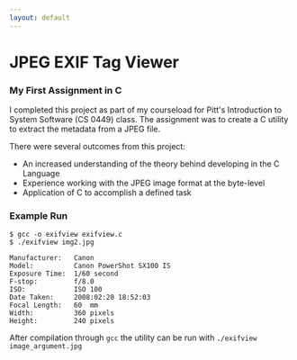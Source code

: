 ```yaml
---
layout: default
---
```


# JPEG EXIF Tag Viewer
### My First Assignment in C  
I completed this project as part of my courseload for Pitt's Introduction to System Software (CS 0449) class.  The assignment 
was to create a C utility to extract the metadata from a JPEG file. 
  
There were several outcomes from this project:
  * An increased understanding of the theory behind developing in the C Language
  * Experience working with the JPEG image format at the byte-level
  * Application of C to accomplish a defined task

### Example Run

```
$ gcc -o exifview exifview.c
$ ./exifview img2.jpg

Manufacturer:   Canon
Model:          Canon PowerShot SX100 IS
Exposure Time:  1/60 second
F-stop:         f/8.0
ISO:            ISO 100
Date Taken:     2008:02:20 18:52:03
Focal Length:   60  mm
Width:          360 pixels
Height:         240 pixels

```

After compilation through `gcc` the utility can be run with `./exifview image_argument.jpg`
